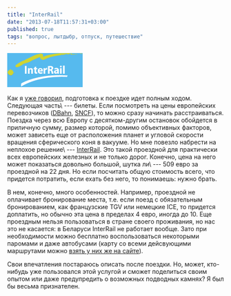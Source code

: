 ```yaml
---
title: "InterRail"
date: "2013-07-18T11:57:31+03:00"
published: true
tags: "вопрос, лытдыбр, отпуск, путешествие"
---
```


[![](/images/3rd-party/logo-interrail.png "InterRail logo")](http://www.interrail.eu/)

Как я [уже говорил](http://dikmax.name/post/lonely-planet), подготовка к поездке идет полным ходом. Следующая
часть\ --- билеты. Если посмотреть на цены европейских перевозчиков ([DBahn](http://www.bahn.com/i/view/index.shtml),
[SNCF](http://www.sncf.com/en/passengers)), то можно сразу начинать расстраиваться. Поездка через всю Европу
с десятком-другим остановок обойдется в приличную сумму, размер которой, помимо объективных факторов, может зависеть
еще от расположения планет и угловой скорости вращения сферического коня в вакууме. Но мне повезло набрести
на неплохое решение\ --- [InterRail](http://www.interrail.eu/). Это такой проездной для практически всех европейских
железных и не только дорог. Конечно, цена на него может показаться довольно большой, шутка ли\ --- 509 евро
за проездной на 22 дня. Но если посчитать общую стоимость всего, что придется потратить, если ехать без него,
то понимаешь: нужно брать.

В нем, конечно, много особенностей. Например, проездной не оплачивает бронирование места, т.е. если поезд
с обязательным бронированием, как французские TGV или немецкие ICE, то придется доплатить, но обычно эта цена
в пределах 4 евро, иногда до 10. Еще проездным нельзя пользоваться в стране своего проживания, но нас это не касается:
в Беларуси InterRail не работает вообще. Зато при необходимости можно бесплатно воспользоваться некоторыми паромами
и даже автобусами (карту со всеми дейсвующими маршрутами можно
[взять у них же на сайте](http://www.interrail.eu/planning/railway-map)).

Свои впечатления постараюсь описать после поездки. Но, может, кто-нибудь уже пользовался этой услугой и сможет
поделиться своим опытом или даже предупредить о возможных подводных камнях? Я был бы весьма признателен.
